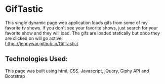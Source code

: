 # GifTastic

This single dynamic page web application loads gifs from some of my favorite tv shows. If you don't see your favorite shows, just search for your favorite show and they will load. The gifs are loaded statically but once they are clicked on will go active.  
https://jennywar.github.io/GifTastic/

## Technologies Used:

This page was built using html, CSS, Javascript, jQuery, Giphy API and Bootstrap

